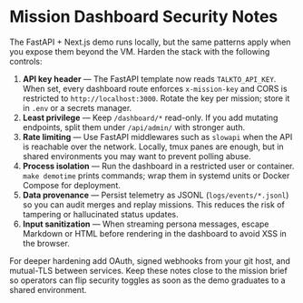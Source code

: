 # Mission Dashboard Security Notes

The FastAPI + Next.js demo runs locally, but the same patterns apply when you
expose them beyond the VM. Harden the stack with the following controls:

1. **API key header** — The FastAPI template now reads `TALKTO_API_KEY`. When
   set, every dashboard route enforces `x-mission-key` and CORS is restricted to
   `http://localhost:3000`. Rotate the key per mission; store it in `.env` or a
   secrets manager.
2. **Least privilege** — Keep `/dashboard/*` read-only. If you add mutating
   endpoints, split them under `/api/admin/` with stronger auth.
3. **Rate limiting** — Use FastAPI middlewares such as `slowapi` when the API is
   reachable over the network. Locally, tmux panes are enough, but in shared
   environments you may want to prevent polling abuse.
4. **Process isolation** — Run the dashboard in a restricted user or container.
   `make demotime` prints commands; wrap them in systemd units or Docker Compose
   for deployment.
5. **Data provenance** — Persist telemetry as JSONL (`logs/events/*.jsonl`) so
   you can audit merges and replay missions. This reduces the risk of tampering
   or hallucinated status updates.
6. **Input sanitization** — When streaming persona messages, escape Markdown or
   HTML before rendering in the dashboard to avoid XSS in the browser.

For deeper hardening add OAuth, signed webhooks from your git host, and mutual-TLS
between services. Keep these notes close to the mission brief so operators can
flip security toggles as soon as the demo graduates to a shared environment.
